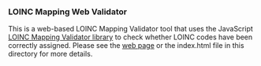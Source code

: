 ### LOINC Mapping Web Validator
This is a web-based LOINC Mapping Validator tool that uses the JavaScript
<a href="https://github.com/lhncbc/loinc-mapping-validator">LOINC Mapping Validator library</a>
to check whether LOINC codes have been correctly assigned.
Please see the <a href="https://lhcforms.nlm.nih.gov/fhir/loinc-mapping-validator/index.html">web page</a> or the index.html file in this directory for more details.
